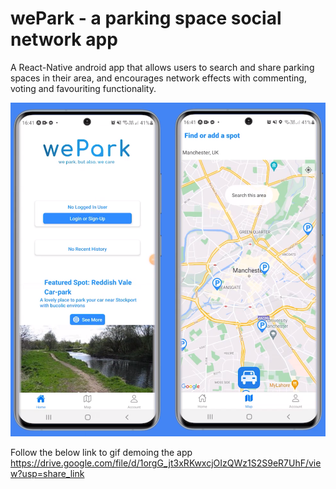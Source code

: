 # wePark - a parking space social network app

A React-Native android app that allows users to search and share parking spaces in their area, and encourages network effects with commenting, voting and favouriting functionality.

![wePark](We-Park.png)

Follow the below link to gif demoing the app
https://drive.google.com/file/d/1orgG_jt3xRKwxcjOIzQWz1S2S9eR7UhF/view?usp=share_link
